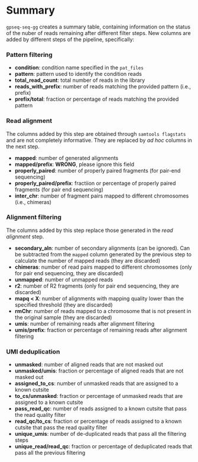 # Summary

`gpseq-seq-gg` creates a summary table, containing information on the status of the nuber of reads remaining after different filter steps. New columns are added by different steps of the pipeline, specifically:

### Pattern filtering

- **condition**: condition name specified in the `pat_files`
- **pattern**: pattern used to identify the condition reads
- **total_read_count**: total number of reads in the library
- **reads_with_prefix**: number of reads matching the provided pattern (i.e., prefix)
- **prefix/total**: fraction or percentage of reads matching the provided pattern

### Read alignment

The columns added by this step are obtained through `samtools flagstats` and are not completely informative. They are replaced by *ad hoc* columns in the next step.

- **mapped**: number of generated alignments
- **mapped/prefix**: **WRONG**, please ignore this field
- **properly_paired**: number of properly paired fragments (for pair-end sequencing)
- **properly_paired/prefix**: fractiion or percentage of properly paired fragments (for pair end sequencing)
- **inter_chr**: number of fragment pairs mapped to different chromosomes (i.e., chimeras)

### Alignment filtering

The columns added by this step replace those generated in the *read alignment* step.

- **secondary_aln**: number of secondary alignments (can be ignored). Can be subtracted from the `mapped` column generated by the previous step to calculate the number of mapped reads (they are discarded)
- **chimeras**: number of read pairs mapped to different chromosomes (only for pair end sequencing, they are discarded)
- **unmapped**: number of unmapped reads
- **r2**: number of R2 fragments (only for pair end sequencing, they are discarded)
- **mapq < X**: number of alignments with mapping quality lower than the specified threshold (they are discarded)
- **rmChr**: number of reads mapped to a chromosome that is not present in the original sample (they are discarded)
- **umis**: number of remaining reads after alignment filtering
- **umis/prefix**: fraction or percentage of remaining reads after alignment filtering

### UMI deduplication

- **unmasked**: number of aligned reads that are not masked out
- **unmasked/umis**: fraction or percentage of aligned reads that are not masked out
- **assigned_to_cs**: number of unmasked reads that are assigned to a known cutsite
- **to_cs/unmasked**: fraction or percentage of unmasked reads that are assigned to a known cutsite
- **pass_read_qc**: number of reads assigned to a known cutsite that pass the read quality filter
- **read_qc/to_cs**: fraction or percentage of reads assigned to a known cutsite that pass the read quality filter
- **unique_umis**: number of de-duplicated reads that pass all the filtering steps
- **unique_read/read_qc**: fraction or percentage of deduplicated reads that pass all the previous filtering

